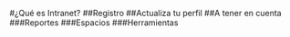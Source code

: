 #¿Qué es Intranet?
##Registro
##Actualiza tu perfil
##A tener en cuenta
###Reportes
###Espacios
###Herramientas
